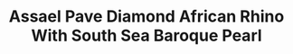 ---
title: Assael Pave Diamond African Rhino With South Sea Baroque Pearl
description: |
  A beautifully rendered African Rhinoceros poses upon a Baroque Pearl in this sparkling, whimsical pendant necklace.
specs: |
  26.3 x 21.4 x 14.8mm South Sea Baroque Pearl with 10.44 carats of White Diamonds, set in 18K White Gold.
images:
  - assael-pave-diamond-african-rhino-with-south-sea-baroque-pearl.png
category: Julie Parker Endangered Species
order: 1
tags:
  - necklaces
---